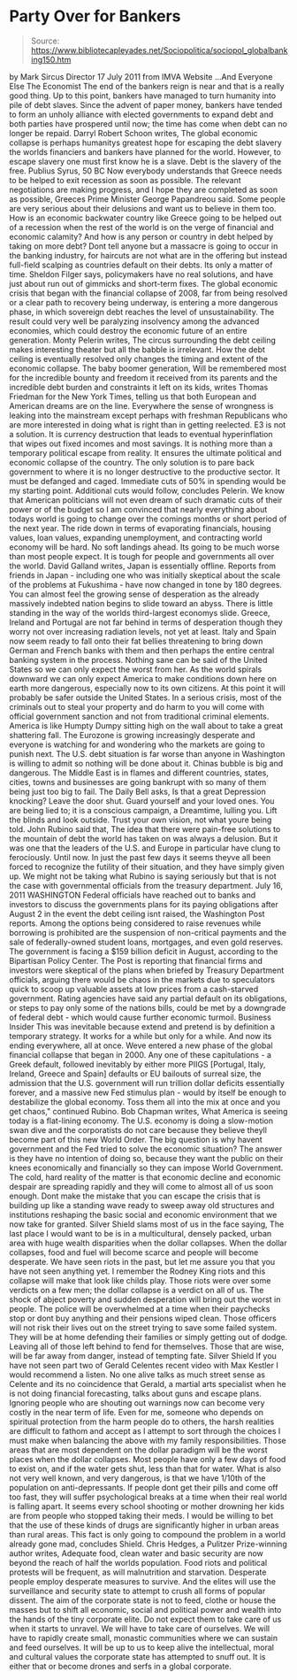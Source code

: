 # Party Over for Bankers

> Source: https://www.bibliotecapleyades.net/Sociopolitica/sociopol_globalbanking150.htm

by Mark Sircus
Director
17 July 2011
from
IMVA
Website
...And Everyone Else
The Economist
The end of the bankers reign is near and that
is a really good thing.
Up to this point, bankers have managed to turn
humanity into pile of debt slaves. Since the advent of paper money, bankers
have tended to form an unholy alliance with elected governments to expand
debt and both parties have prospered until now; the time has come when debt
can no longer be repaid.
Darryl Robert Schoon
writes,
The global economic collapse is perhaps
humanitys greatest hope for escaping the debt slavery the worlds
financiers and bankers have planned for the world. However, to escape
slavery one must first know he is a slave.
Debt is the slavery of the free.
Publius Syrus, 50 BC
Now everybody understands that Greece needs
to be helped to exit recession as soon as possible. The relevant
negotiations are making progress, and I hope they are completed as soon
as possible, Greeces Prime Minister George Papandreou said.
Some people are very serious about their
delusions and want us to believe in them too.
How is an economic backwater
country like Greece going to be helped out of a recession when the rest of the world is on the verge of financial and economic calamity? And how is any
person or country in debt helped by taking on more debt?
Dont tell anyone
but a massacre is going to occur in the banking industry, for haircuts are
not what are in the offering but instead full-field scalping as countries
default on their debts. Its only a matter of time.
Sheldon Filger
says,
policymakers have no real solutions, and
have just about run out of gimmicks and short-term fixes.
The global
economic crisis that began with the
financial collapse of 2008, far from
being resolved or a clear path to recovery being underway, is entering a
more dangerous phase, in which sovereign debt reaches the level of unsustainability.
The result could very well be paralyzing insolvency
among the advanced economies, which could destroy the economic future of
an entire generation.
Monty Pelerin
writes,
The circus surrounding the debt ceiling
makes interesting theater but all the babble is irrelevant. How the debt
ceiling is eventually resolved only changes the timing and extent of the
economic collapse.
The baby boomer generation,
Will be remembered most for the incredible
bounty and freedom it received from its parents and the incredible debt
burden and constraints it left on its kids,
writes Thomas Friedman for
the New York Times, telling us that both European and American dreams
are on the line.
Everywhere the sense of wrongness is leaking
into the mainstream except perhaps with
freshman Republicans who are more
interested in doing what is right than in getting reelected.
E3 is not a solution. It is currency
destruction that leads to eventual hyperinflation that wipes out fixed
incomes and most savings. It is nothing more than a temporary political
escape from reality. It ensures the ultimate political and economic
collapse of the country.
The only solution is to pare back government to
where it is no longer destructive to the productive sector. It must be
defanged and caged. Immediate cuts of 50% in spending would be my
starting point. Additional cuts would follow, concludes Pelerin.
We know that American politicians will not even
dream of such dramatic cuts of their power or of the budget so I am
convinced that nearly everything about todays world is going to change over
the comings months or short period of the next year.
The ride down in terms
of evaporating financials, housing values, loan values, expanding
unemployment, and contracting world economy will be hard. No soft landings
ahead. Its going to be much worse than most people expect.
It is tough for people and governments all over the world.
David Galland
writes,
Japan is essentially offline. Reports from
friends in Japan - including one who was initially skeptical about the
scale of the problems at Fukushima - have now changed in tone by 180
degrees.
You can almost feel the growing sense of desperation as the
already massively indebted nation begins to slide toward an abyss. There
is little standing in the way of the worlds third-largest economys
slide.
Greece, Ireland and Portugal are not far behind
in terms of desperation though they worry not over increasing radiation
levels, not yet at least.
Italy and Spain now seem ready to fall onto their fat bellies threatening to
bring down German and French banks with them and then perhaps the entire
central banking system in the process. Nothing sane can be said of the
United States so we can only expect the worst from her. As the world spirals
downward we can only expect America to make conditions down here on earth
more dangerous, especially now to its own citizens.
At this point it will
probably be safer outside the United States. In a serious crisis, most of
the criminals out to steal your property and do harm to you will come with
official government sanction and not from traditional criminal elements.
America is like Humpty Dumpy sitting high on the wall about to take a great
shattering fall.
The Eurozone is growing increasingly desperate and everyone
is watching for and wondering who the markets are going to punish next. The
U.S. debt situation is far worse than anyone in Washington is willing to
admit so nothing will be done about it. Chinas bubble is big and dangerous.
The Middle East is in flames and different countries, states, cities, towns
and businesses are going bankrupt with so many of them being just too big to
fail.
The Daily Bell
asks,
Is that a great Depression knocking? Leave
the door shut. Guard yourself and your loved ones. You are being lied
to; it is a conscious campaign, a Dreamtime, lulling you. Lift the
blinds and look outside. Trust your own vision, not what youre being
told.
John Rubino
said that,
The idea that there were pain-free
solutions to the mountain of debt the world has taken on was always a
delusion. But it was one that the leaders of the U.S. and Europe in
particular have clung to ferociously. Until now.
In just the past few
days it seems theyve all been forced to recognize the futility of their
situation, and they have simply given up.
We might not be taking what Rubino is saying
seriously but that is not the case with governmental officials from the
treasury department.
July 16, 2011 WASHINGTON
Federal officials have reached out
to banks and investors to discuss the governments plans for its
paying obligations after August 2 in the event the debt ceiling
isnt raised, the Washington Post reports.
Among the options
being considered to raise revenues while borrowing is prohibited
are the suspension of non-critical payments and the sale of
federally-owned student loans, mortgages, and even gold
reserves. The government is facing a $159 billion deficit in
August, according to the Bipartisan Policy Center.
The Post is
reporting that financial firms and investors were skeptical of
the plans when briefed by Treasury Department officials, arguing
there would be chaos in the markets due to speculators quick to
scoop up valuable assets at low prices from a cash-starved
government.
Rating agencies have said any partial default on its
obligations, or steps to pay only some of the nations bills,
could be met by a downgrade of federal debt - which would cause
further economic turmoil.
Business Insider
This was inevitable because extend and pretend is by definition a
temporary strategy. It works for a while but only for a while. And now
its ending everywhere, all at once.
Weve entered a new phase of the
global financial collapse that began in 2000.
Any one of these
capitulations - a Greek default, followed inevitably by either more PIIGS [Portugal, Italy, Ireland, Greece and Spain] defaults or EU
bailouts of surreal size, the admission that the U.S. government will
run trillion dollar deficits essentially forever, and a massive new Fed
stimulus plan - would by itself be enough to destabilize the global
economy.
Toss them all into the mix at once and you get chaos,"
continued Rubino.
Bob Chapman
writes,
What America is seeing today is a
flat-lining economy. The U.S. economy is doing a slow-motion swan dive
and the corporatists do not care because they believe theyll become
part of this new World Order.
The big question is why havent government
and the Fed tried to solve the economic situation? The answer is they
have no intention of doing so, because they want the public on their
knees economically and financially so they can impose World Government.
The cold, hard reality of the matter is that
economic decline and economic despair are spreading rapidly and they will
come to almost all of us soon enough.
Dont make the mistake that you can
escape the crisis that is building up like a standing wave ready to sweep
away old structures and institutions reshaping the basic social and economic
environment that we now take for granted.
Silver Shield
slams most of us in the face saying,
The last place I would want to be is in a
multicultural, densely packed, urban area with huge wealth disparities
when the dollar collapses. When the dollar collapses, food and fuel will
become scarce and people will become desperate.
We have seen riots in
the past, but let me assure you that you have not seen anything yet. I
remember the Rodney King riots and this collapse will make that look
like childs play. Those riots were over some verdicts on a few men; the
dollar collapse is a verdict on all of us.
The shock of abject poverty and sudden desperation will bring out the
worst in people. The police will be overwhelmed at a time when their
paychecks stop or dont buy anything and their pensions wiped clean.
Those officers will not risk their lives out on the street trying to
save some failed system. They will be at home defending their families
or simply getting out of dodge.
Leaving all of those left behind to fend
for themselves.
Those that are wise, will be far away
from danger, instead of tempting fate.
Silver Shield
If you have not seen part two of Gerald Celentes recent video with
Max Kestler I would recommend a listen.
No one
alive talks as much street sense as Celente and its no coincidence that
Gerald, a martial arts specialist when he is not doing financial
forecasting, talks about guns and escape plans. Ignoring people who are
shouting out warnings now can become very costly in the near term of life.
Even for me, someone who depends on spiritual protection from the harm
people do to others, the harsh realities are difficult to fathom and accept
as I attempt to sort through the choices I must make when balancing the
above with my family responsibilities.
Those areas that are most dependent on the
dollar paradigm will be the worst places when the dollar collapses. Most
people have only a few days of food to exist on, and if the water gets
shut, less than that for water.
What is also not very well known, and
very dangerous, is that we have 1/10th of the population on
anti-depressants.
If people dont get their pills and come off too fast,
they will suffer psychological breaks at a time when their real world is
falling apart. It seems every school shooting or mother drowning her
kids are from people who stopped taking their meds. I would be willing
to bet that the use of these kinds of drugs are significantly higher in
urban areas than rural areas.
This fact is only going to compound the
problem in a world already gone mad, concludes Shield.
Chris Hedges, a Pulitzer Prize-winning author
writes,
Adequate food, clean water and basic security are now beyond the
reach of half the worlds population. Food riots and political protests will
be frequent, as will malnutrition and starvation.
Desperate people employ
desperate measures to survive.
And
the elites will use the surveillance and
security state to attempt to crush all forms of popular dissent. The aim of
the corporate state is not to feed, clothe or house the masses but to shift
all economic, social and political power and wealth into the hands of the
tiny corporate elite.
Do not expect them to take care of us when
it starts to unravel. We will have to take care of ourselves. We will
have to rapidly create small, monastic communities where we can sustain
and feed ourselves. It will be up to us to keep alive the intellectual,
moral and cultural values the corporate state has attempted to snuff
out.
It is either that or become drones and serfs in a global
corporate.
